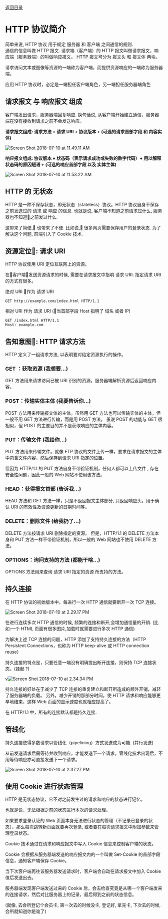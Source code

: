[返回目录](./readme.md)

# HTTP 协议简介

简单来说, HTTP 协议 用于规定 服务器 和 客户端 之间通信的规则.  
通信的信息叫做 HTTP 报文. 请求端（客户端）的 HTTP 报文叫做请求报文，响应端（服务器端）的叫做响应报文。
HTTP 报文可分为 报文头 和 报文体 两块。

请求访问文本或图像等资源的一端称为客户端，而提供资源响应的一端称为服务器端。

应用 HTTP 协议时，必定是一端担任客户端角色，另一端担任服务器端角色

## 请求报文 与 响应报文 组成  

客户端发出请求，服务器端回复响应. 换句话说, 从客户端开始建立通信，服务器端在没有接收到请求之前不会发送响应。

**请求报文组成: 请求方法 + 请求 URI + 协议版本 + (可选的请求首部字段 和 内容实体)**

![Screen Shot 2018-07-10 at 11.49.11 AM](https://i.imgur.com/pZbTmLG.png)

**响应报文组成: 协议版本 + 状态码（表示请求成功或失败的数字代码）+ 用以解释状态码的原因短语 + (可选的响应首部字段 以及 实体主体)**

![Screen Shot 2018-07-10 at 11.53.22 AM](https://i.imgur.com/LhTUXaJ.png)

## HTTP 的 无状态

HTTP 是一种不保存状态，即无状态（stateless）协议。HTTP 协议自身不保存之前发送过的 请求 或 响应 的信息.
也就是说, 客户端不知道之前请求过什么, 服务器也不知道之前发过什么.

这带来了简便, 也带来了不便.  比如说, 很多网页需要保存用户的登录状态. 为了解决这个问题, 前端引入了 Cookie 技术.

## 资源定位: 请求 URI

HTTP 协议使用 URI 定位互联网上的资源。

在客户端发送资源请求的时候, 需要在请求报文中指明 请求 URI. 指定请求 URI 的方式有很多。

绝对 URI 作为 请求 URI

```
GET http://example.com/index.html HTTP/1.1
```

相对 URI 作为 请求 URI (当首部字段 Host 指明了 域名 或者 IP)

```
GET /index.html HTTP/1.1
Host: example.com
```

## 告知意图: HTTP 请求方法

HTTP 定义了一组请求方法, 以表明要对给定资源执行的操作。

### GET ：获取资源 (我想要...)

GET 方法用来请求访问已被 URI 识别的资源。服务器端解析资源后返回响应内容。

### POST：传输实体主体 (我要告诉你...)

POST 方法用来传输报文体的主体。虽然用 GET 方法也可以传输实体的主体，但一般不用 GET 方法进行传输，而是用 POST 方法。
虽说 POST 的功能与 GET 很相似，但 POST 的主要目的并不是获取响应的主体内容。

### PUT：传输文件 (我给你...)

PUT 方法用来传输文件。就像 FTP 协议的文件上传一样，要求在请求报文的主体中包含文件内容，然后保存到请求 URI 指定的位置。

但因为 HTTP/1.1 的 PUT 方法自身不带验证机制，任何人都可以上传文件 , 存在安全性问题，因此一般的 Web 网站不使用该方法。

### HEAD：获得报文首部 (告诉我...)

HEAD 方法和 GET 方法一样，只是不返回报文主体部分, 只返回响应头。用于确认 URI 的有效性及资源更新的日期时间等。

### DELETE：删除文件 (给我扔了...)

DELETE 方法按请求 URI 删除指定的资源。
但是，HTTP/1.1 的 DELETE 方法本身和 PUT 方法一样不带验证机制，所以一般的 Web 网站也不使用 DELETE 方法。

### OPTIONS：询问支持的方法 (都能干啥...)

OPTIONS 方法用来查询 请求 URI 指定的资源 所支持的方法。

## 持久连接

在 HTTP 协议的初始版本中，每进行一次 HTTP 通信就要断开一次 TCP 连接。

![Screen Shot 2018-07-10 at 2.29.17 PM](https://i.imgur.com/rBRpcmc.png)

在进行连续多次 HTTP 通信的时候, 频繁的连接和断开,会增加通信量的开销. (比如:一个 HTML 页面有很多图片,加载时就需要进行多次 HTTP 通信)

为解决上述 TCP 连接的问题，HTTP 添加了支持持久连接的方法（HTTP Persistent Connections，也称为 HTTP keep-alive 或 HTTP connection reuse）

持久连接的特点是，只要任意一端没有明确提出断开连接，则保持 TCP 连接状态。(挂起 ?)

v![Screen Shot 2018-07-10 at 2.34.34 PM](https://i.imgur.com/h50ZprZ.png)

持久连接的好处在于减少了 TCP 连接的重复建立和断开所造成的额外开销，减轻了服务器端的负载。
另外，减少开销的那部分时间，使 HTTP 请求和响应能够更早地结束，这样 Web 页面的显示速度也就相应提高了。

在 HTTP/1.1 中，所有的连接默认都是持久连接. 

## 管线化

持久连接使得多数请求以管线化（pipelining）方式发送成为可能. (并行发送)

从前发送请求后需等待并收到响应，才能发送下一个请求。管线化技术出现后，不用等待响应亦可直接发送下一个请求。

![Screen Shot 2018-07-10 at 2.37.27 PM](https://i.imgur.com/8OwuSKV.png)

## 使用 Cookie 进行状态管理

HTTP 是无状态协议，它不对之前发生过的请求和响应的状态进行记忆。

也就是说，无法根据之前的状态进行本次的请求处理。

如果要求登录认证的 Web 页面本身无法进行状态的管理（不记录已登录的状态），那么每次跳转新页面就要再次登录, 或者要在每次请求报文中附加参数来管理登录状态。

Cookie 技术通过在请求和响应报文中写入 Cookie 信息来控制客户端的状态。

Cookie 会根据从服务器端发送的响应报文内的一个叫做 Set-Cookie 的首部字段信息，通知客户端保存 Cookie。

当下次客户端再往该服务器发送请求时，客户端会自动在请求报文中加入 Cookie 值后发送出去。

服务器端发现客户端发送过来的 Cookie 后，会去检查究竟是从哪一个客户端发来的连接请求，然后对比服务器上的记录，最后得到之前的状态信息。

(就像, 去会所登记个会员卡, 第一次去的时候没卡, 登记好, 拿完卡, 下次去的时候, 会所就知道你是谁了)

